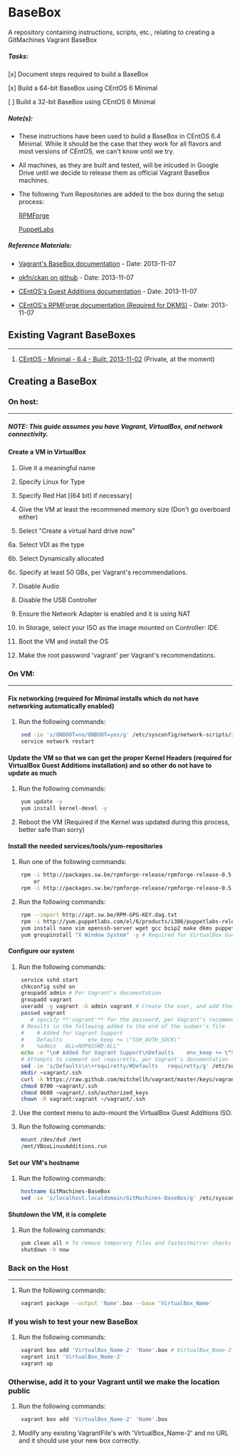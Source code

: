 # BaseBox

A repository containing instructions, scripts, etc., relating to creating a GitMachines Vagrant BaseBox

##### Tasks:

[x] Document steps required to build a BaseBox

[x] Build a 64-bit BaseBox using CEntOS 6 Minimal

[ ] Build a 32-bit BaseBox using CEntOS 6 Minimal

##### Note(s):

* These instructions have been used to build a BaseBox in CEntOS 6.4 Minimal. While it should be the case that they work for all flavors and most versions of CEntOS, we can't know until we try.

* All machines, as they are built and tested, will be inlcuded in Google Drive until we decide to release them as official Vagrant BaseBox machines.

* The following Yum Repositories are added to the box during the setup process:

	[RPMForge](http://repoforge.org/)

	[PuppetLabs](http://puppetlabs.com/)

##### Reference Materials:

* [Vagrant's BaseBox documentation](http://docs-v1.vagrantup.com/v1/docs/base_boxes.html) - Date: 2013-11-07
 
* [okfn/ckan on github](https://github.com/okfn/ckan/wiki/How-to-Create-a-CentOS-Vagrant-Base-Box) - Date: 2013-11-07

* [CEntOS's Guest Additions documentation](http://wiki.centos.org/HowTos/Virtualization/VirtualBox/CentOSguest) - Date: 2013-11-07

* [CEntOS's RPMForge documentation (Required for DKMS)](http://wiki.centos.org/AdditionalResources/Repositories/RPMForge) - Date: 2013-11-07

## Existing Vagrant BaseBoxes
---

1. [CEntOS - Minimal - 6.4 - Built: 2013-11-02](https://drive.google.com/a/gitmachines.com/file/d/0BzWZ9l36IG9hM2t5Wkw1R01xTTA/edit?usp=sharing) (Private, at the moment)

## Creating a BaseBox

### On host:
---

##### NOTE: This guide assumes you have Vagrant, VirtualBox, and network connectivity.

#### Create a VM in VirtualBox
1.   Give it a meaningful name

2.   Specify Linux for Type

3.   Specify Red Hat [(64 bit) if necessary] 

4.   Give the VM at least the recommened memory size (Don't go overboard either)

5.   Select "Create a virtual hard drive now"

   6a.   Select VDI as the type

   6b.   Select Dynamically allocated

   6c.   Specify at least 50 GBs, per Vagrant's recommendations.

7.   Disable Audio

8.   Disable the USB Controller

9.   Ensure the Network Adapter is enabled and it is using NAT

10.  In Storage, select your ISO as the image mounted on Controller: IDE

11.  Boot the VM and install the OS

12.  Make the root password 'vagrant' per Vagrant's recommendations.

### On VM:
---

#### Fix networking (required for Minimal installs which do not have networking automatically enabled)

1.   Run the following commands:

```bash
	sed -ie 's/ONBOOT=no/ONBOOT=yes/g' /etc/sysconfig/network-scripts/ifcfg-eth0
	service network restart
```

#### Update the VM so that we can get the proper Kernel Headers (required for VirtualBox Guest Additions installation) and so other do not have to update as much

1.   Run the following commands:

```bash
	yum update -y
	yum install kernel-devel -y
```

2.   Reboot the VM (Required if the Kernel was updated during this process, better safe than sorry)

#### Install the needed services/tools/yum-repositories

1.   Run one of the following commands:

```bash
	rpm -i http://packages.sw.be/rpmforge-release/rpmforge-release-0.5.2-2.el6.rf.i686.rpm -y
		or
	rpm -i http://packages.sw.be/rpmforge-release/rpmforge-release-0.5.2-2.el6.rf.x86_64.rpm -y
```

2.   Run the following commands:

```bash
	rpm --import http://apt.sw.be/RPM-GPG-KEY.dag.txt
	rpm -i http://yum.puppetlabs.com/el/6/products/i386/puppetlabs-release-6-7.noarch.rpm
	yum install nano vim openssh-server wget gcc bzip2 make dkms puppet -y
	yum groupinstall "X Window System" -y # Required for VirtualBox Guest Additions, sadly
```

#### Configure our system

1.   Run the following commands:

```bash
	service sshd start
	chkconfig sshd on
	groupadd admin # Per Vagrant's documentation
	groupadd vagrant 
	useradd -g vagrant -G admin vagrant # Create the user, and add them to both groups
	passwd vagrant
	   # specify **'vagrant'** for the password, per Vagrant's recommendations.
	# Results in the following added to the end of the sudoer's file
	#    # Added for Vagrant Support
	#    Defaults        env_keep += \"SSH_AUTH_SOCK\"
	#    %admin   ALL=NOPASSWD:ALL"
	echo -e "\n# Added for Vagrant Support\nDefaults	env_keep += \"SSH_AUTH_SOCK\"\n%admin   ALL=NOPASSWD:ALL" >> /etc/sudoers
	# Attempts to comment out requiretty, per Vagrant's documentation
	sed -ie 's/Defaults\s\+requiretty/#Defaults   requiretty/g' /etc/sudoers
	mkdir ~vagrant/.ssh
	curl -k https://raw.github.com/mitchellh/vagrant/master/keys/vagrant.pub > ~vagrant/.ssh/authorized_keys
	chmod 0700 ~vagrant/.ssh
	chmod 0600 ~vagrant/.ssh/authorized_keys
	chown -R vagrant:vagrant ~/vagrant/.ssh
```

2.   Use the context menu to auto-mount the VirtualBox Guest Additions ISO.

3.   Run the following commands:

```bash
	mount /dev/dvd /mnt
	/mnt/VBoxLinuxAdditions.run
```

#### Set our VM's hostname

1.   Run the following commands:

```bash
	hostname GitMachines-BaseBox
	sed -ie 's/localhost.localdomain/GitMachines-BaseBox/g' /etc/sysconfig/network
```

#### Shutdown the VM, it is complete
1.   Run the following commands:

```bash
	yum clean all # To remove temporary files and fastestmirror checks
	shutdown -h now
```

### Back on the Host
---

1.   Run the following commands:

```bash
	vagrant package --output 'Name'.box --base 'VirtualBox_Name'
```

### If you wish to test your new BaseBox

1.   Run the following commands:

```bash
	vagrant box add 'VirtualBox_Name-2' 'Name'.box # VirtualBox_Name-2 should not already exist in VirtualBox
	vagrant init 'VirtualBox_Name-2'
	vagrant up
```

### Otherwise, add it to your Vagrant until we make the location public

1.   Run the following commands:

```bash
	vagrant box add 'VirtualBox_Name-2' 'Name'.box
```

2.   Modify any existing VagrantFile's with 'VirtualBox_Name-2' and no URL and it should use your new box correctly.
